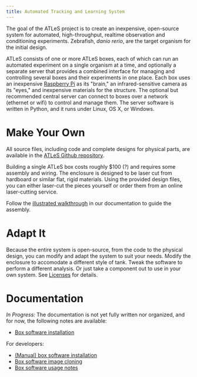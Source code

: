 ```yaml
---
title: Automated Tracking and Learning System
---
```


The goal of the ATLeS project is to create an inexpensive, open-source system for automated, high-throughput, realtime observation and conditioning experiments.  Zebrafish, <i>danio rerio</i>, are the target organism for the initial design.

ATLeS consists of one or more ATLeS boxes, each of which can run an automated experiment on a single organism at a time, and optionally a separate server that provides a combined interface for managing and controlling several boxes and their experiments in one place.
Each box uses an inexpensive [Raspberry Pi](https://www.raspberrypi.org/) as its "brain," an infrared-sensitive camera as its "eyes," and inexpensive materials for the structure.
The optional but recommended central server can connect to boxes over a network (ethernet or wifi) to control and manage them.
The server software is written in Python, and it runs under Linux, OS X, or Windows.

# Make Your Own

All source files, including code and complete designs for physical parts, are available in the [ATLeS Github repository](https://www.github.com/liffiton/ATLeS).

Building a single ATLeS box costs roughly $100 (?) and requires some assembly and wiring.  The enclosure is designed to be laser cut from hardboard or similar flat, rigid materials.  Using the provided design files, you can either laser-cut the pieces yourself or order them from an online laser-cutting service.

Follow the [illustrated walkthrough](something) in our documentation to guide the assembly.

# Adapt It

Because the entire system is open-source, from the code to the physical design, you can modify and adapt the system to suit your needs.  Modify the enclosure to accomodate a different style of tank.  Tweak the software to perform a different analysis.  Or just take a component out to use in your own system.  See [Licenses](licenses) for details.

# Documentation

*In Progress:* The documentation is not yet fully written nor organized, and for now, the following notes are available:
 * [Box software installation](box_sw_install)

For developers:
 * [(Manual) box software installation](box_sw_manual_install)
 * [Box software image cloning](box_sw_cloning)
 * [Box software usage notes](box_sw_notes)
